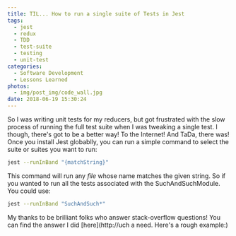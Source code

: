 ```yaml
---
title: TIL... How to run a single suite of Tests in Jest
tags:
  - jest
  - redux
  - TDD
  - test-suite
  - testing
  - unit-test
categories:
  - Software Development
  - Lessons Learned
photos:
  - img/post_img/code_wall.jpg
date: 2018-06-19 15:30:24
---
```


So I was writing unit tests for my reducers, but got frustrated with the slow process of running the full test suite when I was tweaking a single test. I though, there's got to be a better way! To the Internet! And TaDa, there was! Once you install Jest globablly, you can run a simple command to select the suite or suites you want to run: 
```bash
jest --runInBand "{matchString}" 
```
This command will run any _file_ whose name matches the given string. So if you wanted to run all the tests associated with the SuchAndSuchModule. You could use: 

```bash
jest --runInBand "SuchAndSuch*" 
```
My thanks to be brilliant folks who answer stack-overflow questions! You can find the answer I did [here](http://uch a need. Here's a rough example:)